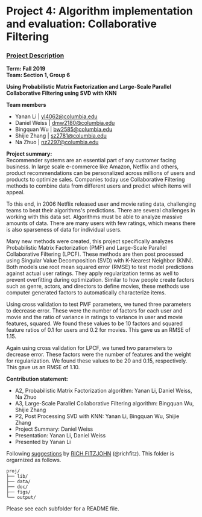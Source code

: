 # Project 4: Algorithm implementation and evaluation: Collaborative Filtering

### [Project Description](doc/project4_desc.md)

**Term: Fall 2019**<br>
**Team: Section 1, Group 6**

**Using Probabilistic Matrix Factorization and Large-Scale Parallel Collaborative Filtering using SVD with KNN**

**Team members**
  * Yanan Li | yl4062@columbia.edu
  * Daniel Weiss | dmw2180@columbia.edu
  * Bingquan Wu | bw2585@columbia.edu
  * Shijie Zhang | sz2781@columbia.edu
  * Na Zhuo | nz2297@columbia.edu


**Project summary:**<br>
Recommender systems are an essential part of any customer facing business. In large scale e-commerce like Amazon, Netflix and others, product recommendations can be personalized across millions of users and products to optimize sales. Companies today use Collaborative Filtering methods to combine data from different users and predict which items will appeal.

To this end, in 2006 Netflix released user and movie rating data, challenging teams to beat their algorithms's predictions. There are several challenges in working with this data set. Algorithms must be able to analyze massive amounts of data. There are many users with few ratings, which means there is also sparseness of data for individual users.

Many new methods were created, this project specifically analyzes Probabilistic Matrix Factorization (PMF) and Large-Scale Parallel Collaborative Filtering (LPCF). These methods are then post processed using Singular Value Decomposition (SVD) with K-Nearest Neighbor (KNN). Both models use root mean squared error (RMSE) to test model predictions against actual user ratings. They apply regularization terms as well to prevent overfitting during optimization. Similar to how people create factors such as genre, actors, and directors to define movies, these methods use computer generated factors to automatically characterize items.

Using cross validation to test PMF parameters, we tuned three parameters to decrease error. These were the number of factors for each user and movie and the ratio of variance in ratings to variance in user and movie features, squared. We found these values to be 10 factors and squared feature ratios of 0.1 for users and 0.2 for movies. This gave us an RMSE of 1.15.

Again using cross validation for LPCF, we tuned two parameters to decrease error. These factors were the number of features and the weight for regularization. We found these values to be 20 and 0.15, respectively. This gave us an RMSE of 1.10.


**Contribution statement:**
* A2, Probabilistic Matrix Factorization algorithm: Yanan Li, Daniel Weiss, Na Zhuo<br>
* A3, Large-Scale Parallel Collaborative Filtering algorithm: Bingquan Wu, Shijie Zhang<br>
* P2, Post Processing SVD with KNN: Yanan Li, Bingquan Wu, Shijie Zhang<br>
* Project Summary: Daniel Weiss<br>
* Presentation: Yanan Li, Daniel Weiss<br>
* Presented by Yanan Li<br>


Following [suggestions](http://nicercode.github.io/blog/2013-04-05-projects/) by [RICH FITZJOHN](http://nicercode.github.io/about/#Team) (@richfitz). This folder is orgarnized as follows.

```
proj/
├── lib/
├── data/
├── doc/
├── figs/
└── output/
```

Please see each subfolder for a README file.


